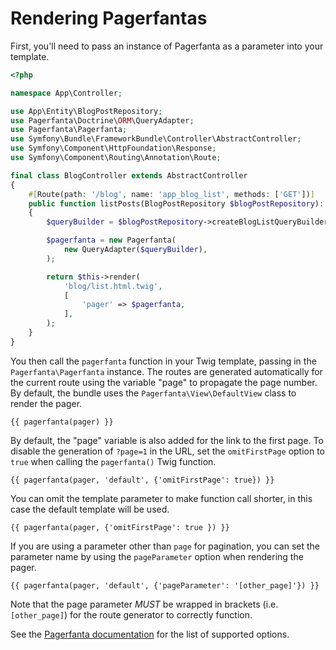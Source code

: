 # Rendering Pagerfantas

First, you'll need to pass an instance of Pagerfanta as a parameter into your template.

```php
<?php

namespace App\Controller;

use App\Entity\BlogPostRepository;
use Pagerfanta\Doctrine\ORM\QueryAdapter;
use Pagerfanta\Pagerfanta;
use Symfony\Bundle\FrameworkBundle\Controller\AbstractController;
use Symfony\Component\HttpFoundation\Response;
use Symfony\Component\Routing\Annotation\Route;

final class BlogController extends AbstractController
{
    #[Route(path: '/blog', name: 'app_blog_list', methods: ['GET'])]
    public function listPosts(BlogPostRepository $blogPostRepository): Response
    {
        $queryBuilder = $blogPostRepository->createBlogListQueryBuilder();

        $pagerfanta = new Pagerfanta(
            new QueryAdapter($queryBuilder),
        );

        return $this->render(
            'blog/list.html.twig',
            [
                'pager' => $pagerfanta,
            ],
        );
    }
}
```

You then call the `pagerfanta` function in your Twig template, passing in the `Pagerfanta\Pagerfanta` instance. The routes are generated automatically for the current route using the variable "page" to propagate the page number. By default, the bundle uses the `Pagerfanta\View\DefaultView` class to render the pager.

```twig
{{ pagerfanta(pager) }}
```

By default, the "page" variable is also added for the link to the first page. To disable the generation of `?page=1` in the URL, set the `omitFirstPage` option to `true` when calling the `pagerfanta()` Twig function.

```twig
{{ pagerfanta(pager, 'default', {'omitFirstPage': true}) }}
```

You can omit the template parameter to make function call shorter, in this case the default template will be used.

```twig
{{ pagerfanta(pager, {'omitFirstPage': true }) }}
```

If you are using a parameter other than `page` for pagination, you can set the parameter name by using the `pageParameter` option when rendering the pager.

```twig
{{ pagerfanta(pager, 'default', {'pageParameter': '[other_page]'}) }}
```

Note that the page parameter *MUST* be wrapped in brackets (i.e. `[other_page]`) for the route generator to correctly function.

See the [Pagerfanta documentation](/open-source/packages/pagerfanta/docs) for the list of supported options.
